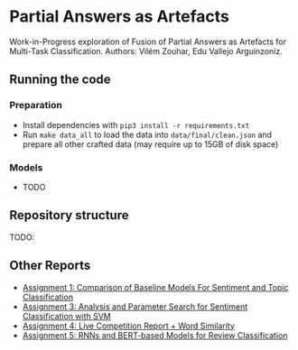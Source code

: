 # Partial Answers as Artefacts

Work-in-Progress exploration of Fusion of Partial Answers as Artefacts for Multi-Task Classification.
Authors: Vilém Zouhar, Edu Vallejo Arguinzoniz.

## Running the code

### Preparation

- Install dependencies with `pip3 install -r requirements.txt`
- Run `make data_all` to load the data into `data/final/clean.json` and prepare all other crafted data (may require up to 15GB of disk space)

### Models

- TODO

<!-- ## TODO
- Individual models:
  - BERT-based with single classification "head"
  - BERT-based with first token begin the prediction (early exit)
  - baseline models
- Joint models:
  - BERT-based with independent classification "heads"
  - BERT-based with predictions being individual tokens (early exit) -->

## Repository structure

TODO:

## Other Reports

- [Assignment 1: Comparison of Baseline Models For Sentiment and Topic Classification](meta/other_projects/ass1.pdf)
- [Assignment 3: Analysis and Parameter Search for Sentiment Classification with SVM](meta/other_projects/ass3.pdf)
- [Assignment 4: Live Competition Report + Word Similarity](meta/other_projects/ass4.pdf)
- [Assignment 5: RNNs and BERT-based Models for Review Classification](meta/other_projects/ass5.pdf)
